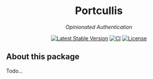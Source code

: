 <h1 align="center">Portcullis</h1>
<p align="center"><em>Opinionated Authentication</em></p>

<p align="center">
  <a href="https://packagist.org/packages/photogabble/portcullis"><img src="https://img.shields.io/packagist/v/photogabble/portcullis.svg" alt="Latest Stable Version"></a>
  <a href="https://github.com/photogabble/portcullis/actions"><img src="https://github.com/photogabble/portcullis/workflows/CI/badge.svg?branch=master" alt="CI"></a>
  <a href="LICENSE"><img src="https://img.shields.io/github/license/photogabble/portcullis.svg" alt="License"></a>
</p>

## About this package

Todo...
